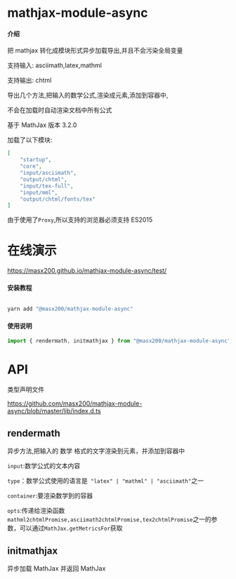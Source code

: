 # mathjax-module-async

#### 介绍

把 mathjax 转化成模块形式异步加载导出,并且不会污染全局变量

支持输入: asciimath,latex,mathml

支持输出: chtml

导出几个方法,把输入的数学公式,渲染成元素,添加到容器中,

不会在加载时自动渲染文档中所有公式

基于 MathJax 版本 3.2.0

加载了以下模块:

```json
[
    "startup",
    "core",
    "input/asciimath",
    "output/chtml",
    "input/tex-full",
    "input/mml",
    "output/chtml/fonts/tex"
]
```

由于使用了`Proxy`,所以支持的浏览器必须支持 ES2015

# 在线演示

https://masx200.github.io/mathjax-module-async/test/

#### 安装教程

```powershell

yarn add "@masx200/mathjax-module-async"
```

#### 使用说明

```js
import { rendermath, initmathjax } from "@masx200/mathjax-module-async";
```

# API

类型声明文件

https://github.com/masx200/mathjax-module-async/blob/master/lib/index.d.ts

## rendermath

异步方法,把输入的 数学 格式的文字渲染到元素，并添加到容器中

`input`:数学公式的文本内容

`type`：数学公式使用的语言是` "latex" | "mathml" | "asciimath"`之一

`container`:要渲染数学到的容器

`opts`:传递给渲染函数`mathml2chtmlPromise,asciimath2chtmlPromise,tex2chtmlPromise`之一的参数，可以通过`MathJax.getMetricsFor`获取

## initmathjax

异步加载 MathJax 并返回 MathJax
